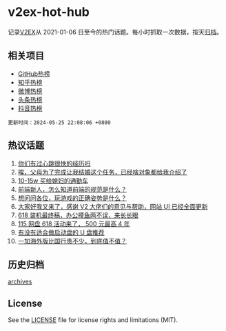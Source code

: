 # v2ex-hot-hub

 记录[V2EX](https://www.v2ex.com/)从 2021-01-06 日至今的热门话题。每小时抓取一次数据，按天[归档](archives)。
 
 ## 相关项目

- [GitHub热榜](https://github.com/lonnyzhang423/github-hot-hub)
- [知乎热榜](https://github.com/lonnyzhang423/zhihu-hot-hub)
- [微博热榜](https://github.com/lonnyzhang423/weibo-hot-hub)
- [头条热榜](https://github.com/lonnyzhang423/toutiao-hot-hub)
- [抖音热榜](https://github.com/lonnyzhang423/douyin-hot-hub)


 `更新时间：2024-05-25 22:08:06 +0800`

## 热议话题

1. [你们有过心跳很快的经历吗](https://www.v2ex.com/t/1043838)
1. [唉，父母为了完成让我结婚这个任务，已经啥对象都给我介绍了](https://www.v2ex.com/t/1043914)
1. [10-15w 买给媳妇的通勤车](https://www.v2ex.com/t/1043804)
1. [前端新人，怎么知道前端的规范是什么？](https://www.v2ex.com/t/1043799)
1. [想问问各位，玩游戏的正确姿势是什么？](https://www.v2ex.com/t/1043742)
1. [大家好我又来了，感谢 V2 大佬们的意见与帮助，网站 UI 已经全面更新](https://www.v2ex.com/t/1043828)
1. [618 装机最终稿，办公摸鱼两不误，来长长眼](https://www.v2ex.com/t/1043795)
1. [115 网盘 618 活动来了， 500 元最高 4 年](https://www.v2ex.com/t/1043798)
1. [有没有适合做启动盘的 U 盘推荐](https://www.v2ex.com/t/1043825)
1. [一加海外版比国行贵不少，到底值不值？](https://www.v2ex.com/t/1043766)

## 历史归档

[archives](archives)

## License

See the [LICENSE](LICENSE) file for license rights and limitations (MIT).
